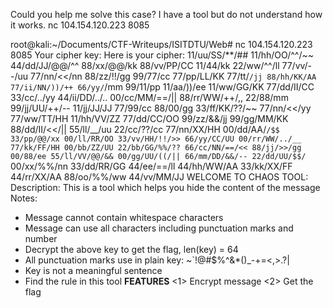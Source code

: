 Could you help me solve this case? I have a tool but do not understand how it works.
nc 104.154.120.223 8085

root@kali:~/Documents/CTF-Writeups/ISITDTU/Web# nc 104.154.120.223 8085
Your cipher key: Here is your cipher: 11/uu/SS/**/## 11/hh/OO/^^/~~ 44/dd/JJ/@@/^^ 88/xx/@@/kk 88/vv/PP/CC 11/44/kk 22/ww/^^/ll 77/vv/--/uu 77/nn/<</nn 88/zz/!!/gg 99/77/cc 77/pp/LL/KK 77/tt/``/jj 88/hh/KK/AA 77/ii/NN/))/++ 66/yy/``/mm 99/11/pp 11/aa/))/ee 11/ww/GG/KK 77/dd/II/CC 33/cc/../yy 44/ii/DD/../.. 00/cc/MM/==/|| 88/rr/WW/++/,, 22/88/mm 99/jj/UU/++/-- 11/jj/JJ/JJ 77/99/cc 88/00/gg 33/ff/KK/??/~~ 77/nn/<</yy 77/ww/TT/HH 11/hh/VV/ZZ 77/dd/CC/OO 99/zz/&&/jj 99/gg/MM/KK 88/dd/II/<</|| 55/ll/__/uu 22/cc/??/cc 77/nn/XX/HH 00/dd/AA/``/$$ 33/pp/@@/xx 00/ll/RR/OO 33/vv/HH/!!/>> 66/yy/CC/UU 00/rr/WW/../__ 77/kk/FF/HH 00/bb/ZZ/UU 22/bb/GG/%%/?? 66/cc/NN/==/<< 88/jj/>>/gg 00/88/ee 55/ll/VV/@@/&& 00/gg/UU/((/|| 66/mm/DD/&&/-- 22/dd/UU/$$/`` 00/xx/%%/nn 33/dd/RR/GG 44/ee/==/ll 44/hh/WW/AA 33/kk/XX/FF 44/rr/XX/AA 88/oo/%%/ww 44/vv/MM/JJ
WELCOME TO CHAOS TOOL: 
Description: This is a tool which helps you hide the content of the message
Notes:
- Message cannot contain whitespace characters
- Message can use all characters including punctuation marks and number
- Decrypt the above key to get the flag, len(key) = 64
- All punctuation marks use in plain key: ~`!@#$%^&*()_-+=<,>.?|
- Key is not a meaningful sentence
- Find the rule in this tool
**FEATURES**
<1> Encrypt message 
<2> Get the flag 

